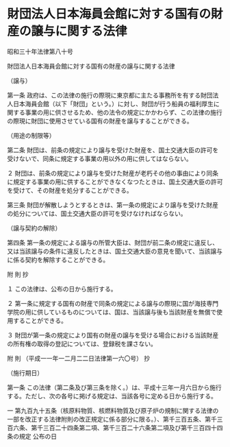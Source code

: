 # 財団法人日本海員会館に対する国有の財産の譲与に関する法律

昭和三十年法律第八十号

財団法人日本海員会館に対する国有の財産の譲与に関する法律

（譲与）

第一条 政府は、この法律の施行の際現に東京都に主たる事務所を有する財団法人日本海員会館（以下「財団」という。）に対し、財団が行う船員の福利厚生に関する事業の用に供させるため、他の法令の規定にかかわらず、この法律の施行の際現に財団に使用させている国有の財産を譲与することができる。

（用途の制限等）

第二条 財団は、前条の規定により譲与を受けた財産を、国土交通大臣の許可を受けないで、同条に規定する事業の用以外の用に供してはならない。

２ 財団は、前条の規定により譲与を受けた財産が老朽その他の事由により同条に規定する事業の用に供することができなくなつたときは、国土交通大臣の許可を受けて、その財産を処分することができる。

第三条 財団が解散しようとするときは、第一条の規定により譲与を受けた財産の処分については、国土交通大臣の許可を受けなければならない。

（譲与契約の解除）

第四条 第一条の規定による譲与の所管大臣は、財団が前二条の規定に違反し、又は当該譲与の条件に違反したときは、国土交通大臣の意見を聞いて、当該譲与に係る契約を解除することができる。

附 則 抄

１ この法律は、公布の日から施行する。

２ 第一条に規定する国有の財産で同条の規定による譲与の際現に国が海技専門学院の用に供しているものについては、国は、当該譲与後も当該財産を無償で使用することができる。

３ 財団が第一条の規定により国有の財産の譲与を受ける場合における当該財産の所有権の取得の登記については、登録税を課さない。

附 則 （平成一一年一二月二二日法律第一六〇号） 抄

（施行期日）

第一条 この法律（第二条及び第三条を除く。）は、平成十三年一月六日から施行する。ただし、次の各号に掲げる規定は、当該各号に定める日から施行する。

一 第九百九十五条（核原料物質、核燃料物質及び原子炉の規制に関する法律の一部を改正する法律附則の改正規定に係る部分に限る。）、第千三百五条、第千三百六条、第千三百二十四条第二項、第千三百二十六条第二項及び第千三百四十四条の規定 公布の日
